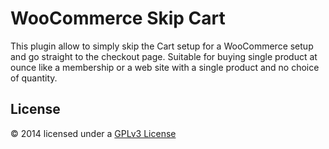 # WooCommerce Skip Cart

This plugin allow to simply skip the Cart setup for a WooCommerce setup and go straight to the checkout page. Suitable for buying single product at ounce like a membership or a web site with a single product and no choice of quantity.

## License
© 2014 licensed under a [GPLv3 License](http://www.gnu.org/licenses/gpl-3.0.html)